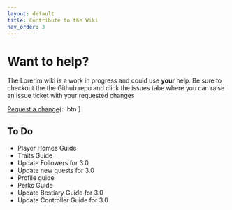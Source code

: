 ```yaml
---
layout: default
title: Contribute to the Wiki
nav_order: 3
---
```

# Want to help?

The Lorerim wiki is a work in progress and could use **your** help.
Be sure to checkout the the Github repo and click the issues tabe where you can raise an issue ticket with your requested changes

[Request a change](https://github.com/gouldsonium/lorerim-wiki/issues/new/choose){: .btn }

## To Do

- Player Homes Guide
- Traits Guide
- Update Followers for 3.0
- Update new quests for 3.0
- Profile guide
- Perks Guide
- Update Bestiary Guide for 3.0
- Update Controller Guide for 3.0

